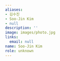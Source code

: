 ```yaml
---
aliases:
- 김수진
- Soo-Jin Kim
- null
description: ''
image: images/photo.jpg
links:
  email: null
name: Soo-Jin Kim
role: unknown
---
```


